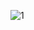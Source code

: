 ![1](https://i.ytimg.com/vi/V_QcS2OP9DI/hqdefault.jpg?sqp=-oaymwEcCPYBEIoBSFXyq4qpAw4IARUAAIhCGAFwAcABBg==&rs=AOn4CLCMfNJ7q9Lx2amodkfsR-WYf8J7fg)